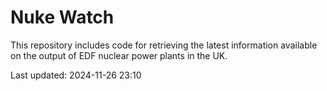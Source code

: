 # Nuke Watch

This repository includes code for retrieving the latest information available on the output of EDF nuclear power plants in the UK.

Last updated: 2024-11-26 23:10